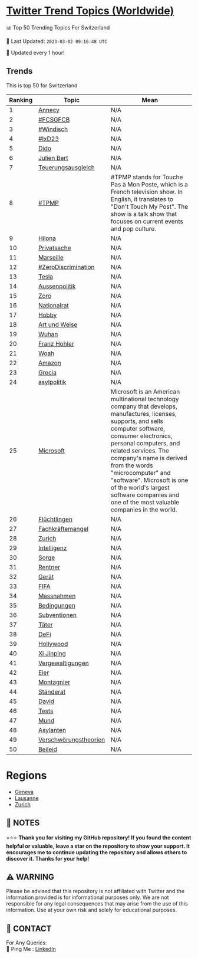 [Twitter Trend Topics (Worldwide)](https://github.com/ErcinDedeoglu/Twitter-Trend-Topics)
==========


📊 Top 50 Trending Topics For Switzerland

📆 Last Updated: `2023-03-02 09:16:48 UTC`

🔧 Updated every 1 hour!


## Trends

This is top 50 for Switzerland

| Ranking | Topic | Mean |
| ------- | ------------ | ------------ |
| 1 | [Annecy](http://twitter.com/search?q=Annecy) | N/A |
| 2 | [#FCSGFCB](http://twitter.com/search?q=%23FCSGFCB) | N/A |
| 3 | [#Windisch](http://twitter.com/search?q=%23Windisch) | N/A |
| 4 | [#IxD23](http://twitter.com/search?q=%23IxD23) | N/A |
| 5 | [Dido](http://twitter.com/search?q=Dido) | N/A |
| 6 | [Julien Bert](http://twitter.com/search?q=Julien+Bert) | N/A |
| 7 | [Teuerungsausgleich](http://twitter.com/search?q=Teuerungsausgleich) | N/A |
| 8 | [#TPMP](http://twitter.com/search?q=%23TPMP) | #TPMP stands for Touche Pas à Mon Poste, which is a French television show. In English, it translates to "Don't Touch My Post". The show is a talk show that focuses on current events and pop culture. |
| 9 | [Hilona](http://twitter.com/search?q=Hilona) | N/A |
| 10 | [Privatsache](http://twitter.com/search?q=Privatsache) | N/A |
| 11 | [Marseille](http://twitter.com/search?q=Marseille) | N/A |
| 12 | [#ZeroDiscrimination](http://twitter.com/search?q=%23ZeroDiscrimination) | N/A |
| 13 | [Tesla](http://twitter.com/search?q=Tesla) | N/A |
| 14 | [Aussenpolitik](http://twitter.com/search?q=Aussenpolitik) | N/A |
| 15 | [Zoro](http://twitter.com/search?q=Zoro) | N/A |
| 16 | [Nationalrat](http://twitter.com/search?q=Nationalrat) | N/A |
| 17 | [Hobby](http://twitter.com/search?q=Hobby) | N/A |
| 18 | [Art und Weise](http://twitter.com/search?q=Art+und+Weise) | N/A |
| 19 | [Wuhan](http://twitter.com/search?q=Wuhan) | N/A |
| 20 | [Franz Hohler](http://twitter.com/search?q=Franz+Hohler) | N/A |
| 21 | [Woah](http://twitter.com/search?q=Woah) | N/A |
| 22 | [Amazon](http://twitter.com/search?q=Amazon) | N/A |
| 23 | [Grecia](http://twitter.com/search?q=Grecia) | N/A |
| 24 | [asylpolitik](http://twitter.com/search?q=asylpolitik) | N/A |
| 25 | [Microsoft](http://twitter.com/search?q=Microsoft) | Microsoft is an American multinational technology company that develops, manufactures, licenses, supports, and sells computer software, consumer electronics, personal computers, and related services. The company's name is derived from the words "microcomputer" and "software". Microsoft is one of the world's largest software companies and one of the most valuable companies in the world. |
| 26 | [Flüchtlingen](http://twitter.com/search?q=Fl%c3%bcchtlingen) | N/A |
| 27 | [Fachkräftemangel](http://twitter.com/search?q=Fachkr%c3%a4ftemangel) | N/A |
| 28 | [Zurich](http://twitter.com/search?q=Zurich) | N/A |
| 29 | [Intelligenz](http://twitter.com/search?q=Intelligenz) | N/A |
| 30 | [Sorge](http://twitter.com/search?q=Sorge) | N/A |
| 31 | [Rentner](http://twitter.com/search?q=Rentner) | N/A |
| 32 | [Gerät](http://twitter.com/search?q=Ger%c3%a4t) | N/A |
| 33 | [FIFA](http://twitter.com/search?q=FIFA) | N/A |
| 34 | [Massnahmen](http://twitter.com/search?q=Massnahmen) | N/A |
| 35 | [Bedingungen](http://twitter.com/search?q=Bedingungen) | N/A |
| 36 | [Subventionen](http://twitter.com/search?q=Subventionen) | N/A |
| 37 | [Täter](http://twitter.com/search?q=T%c3%a4ter) | N/A |
| 38 | [DeFi](http://twitter.com/search?q=DeFi) | N/A |
| 39 | [Hollywood](http://twitter.com/search?q=Hollywood) | N/A |
| 40 | [Xi Jinping](http://twitter.com/search?q=Xi+Jinping) | N/A |
| 41 | [Vergewaltigungen](http://twitter.com/search?q=Vergewaltigungen) | N/A |
| 42 | [Eier](http://twitter.com/search?q=Eier) | N/A |
| 43 | [Montagnier](http://twitter.com/search?q=Montagnier) | N/A |
| 44 | [Ständerat](http://twitter.com/search?q=St%c3%a4nderat) | N/A |
| 45 | [David](http://twitter.com/search?q=David) | N/A |
| 46 | [Tests](http://twitter.com/search?q=Tests) | N/A |
| 47 | [Mund](http://twitter.com/search?q=Mund) | N/A |
| 48 | [Asylanten](http://twitter.com/search?q=Asylanten) | N/A |
| 49 | [Verschwörungstheorien](http://twitter.com/search?q=Verschw%c3%b6rungstheorien) | N/A |
| 50 | [Beileid](http://twitter.com/search?q=Beileid) | N/A |



# Regions

* [Geneva](</Switzerland/Geneva.md>)
* [Lausanne](</Switzerland/Lausanne.md>)
* [Zurich](</Switzerland/Zurich.md>)



## 📝 NOTES

⭐⭐⭐ **Thank you for visiting my GitHub repository! If you found the content helpful or valuable, leave a star on the repository to show your support. It encourages me to continue updating the repository and allows others to discover it. Thanks for your help!**


## ⚠️ WARNING

Please be advised that this repository is not affiliated with Twitter and the information provided is for informational purposes only. We are not responsible for any legal consequences that may arise from the use of this information. Use at your own risk and solely for educational purposes.


## 📨 CONTACT

 For Any Queries:  
            🏓 Ping Me : [LinkedIn](https://www.linkedin.com/in/ercindedeoglu/)
